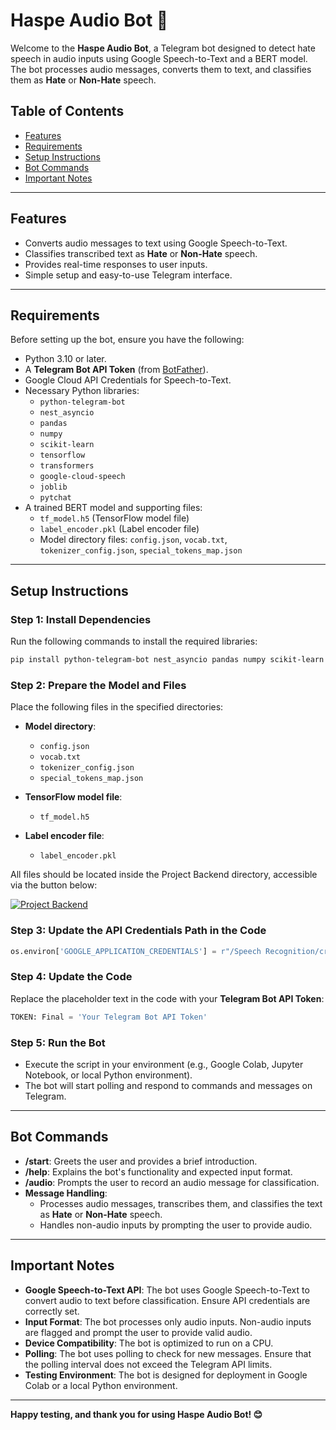 # Haspe Audio Bot 🎤

Welcome to the **Haspe Audio Bot**, a Telegram bot designed to detect hate speech in audio inputs using Google Speech-to-Text and a BERT model. The bot processes audio messages, converts them to text, and classifies them as **Hate** or **Non-Hate** speech.

## Table of Contents
- [Features](#features)
- [Requirements](#requirements)
- [Setup Instructions](#setup-instructions)
- [Bot Commands](#bot-commands)
- [Important Notes](#important-notes)

---

## Features
- Converts audio messages to text using Google Speech-to-Text.
- Classifies transcribed text as **Hate** or **Non-Hate** speech.
- Provides real-time responses to user inputs.
- Simple setup and easy-to-use Telegram interface.

---

## Requirements
Before setting up the bot, ensure you have the following:
- Python 3.10 or later.
- A **Telegram Bot API Token** (from [BotFather](https://core.telegram.org/bots#botfather)).
- Google Cloud API Credentials for Speech-to-Text.
- Necessary Python libraries:
  - `python-telegram-bot`
  - `nest_asyncio`
  - `pandas`
  - `numpy`
  - `scikit-learn`
  - `tensorflow`
  - `transformers`
  - `google-cloud-speech`
  - `joblib`
  - `pytchat`
- A trained BERT model and supporting files:
  - `tf_model.h5` (TensorFlow model file)
  - `label_encoder.pkl` (Label encoder file)
  - Model directory files: `config.json`, `vocab.txt`, `tokenizer_config.json`, `special_tokens_map.json`

---

## Setup Instructions

### Step 1: Install Dependencies
Run the following commands to install the required libraries:
```bash
pip install python-telegram-bot nest_asyncio pandas numpy scikit-learn tensorflow transformers google-cloud-speech joblib pytchat
```

### Step 2: Prepare the Model and Files

Place the following files in the specified directories:

- **Model directory**:
  - `config.json`
  - `vocab.txt`
  - `tokenizer_config.json`
  - `special_tokens_map.json`

- **TensorFlow model file**:
  - `tf_model.h5`

- **Label encoder file**:
  - `label_encoder.pkl`

All files should be located inside the Project Backend directory, accessible via the button below:

[![Project Backend](https://img.shields.io/badge/View-Project%20Backend-blue?style=for-the-badge&logo=github)](https://github.com/StudiYash/DweshaMukt/tree/main/Project%20Backend)

### Step 3: Update the API Credentials Path in the Code

```python
os.environ['GOOGLE_APPLICATION_CREDENTIALS'] = r"/Speech Recognition/credentials.json"
```

### Step 4: Update the Code

Replace the placeholder text in the code with your **Telegram Bot API Token**:

```python
TOKEN: Final = 'Your Telegram Bot API Token'
```

### Step 5: Run the Bot

- Execute the script in your environment (e.g., Google Colab, Jupyter Notebook, or local Python environment).
- The bot will start polling and respond to commands and messages on Telegram.

---

## Bot Commands

- **/start**: Greets the user and provides a brief introduction.
- **/help**: Explains the bot's functionality and expected input format.
- **/audio**: Prompts the user to record an audio message for classification.
- **Message Handling**:
  - Processes audio messages, transcribes them, and classifies the text as **Hate** or **Non-Hate** speech.
  - Handles non-audio inputs by prompting the user to provide audio.

---

## Important Notes

- **Google Speech-to-Text API**: The bot uses Google Speech-to-Text to convert audio to text before classification. Ensure API credentials are correctly set.
- **Input Format**: The bot processes only audio inputs. Non-audio inputs are flagged and prompt the user to provide valid audio.
- **Device Compatibility**: The bot is optimized to run on a CPU.
- **Polling**: The bot uses polling to check for new messages. Ensure that the polling interval does not exceed the Telegram API limits.
- **Testing Environment**: The bot is designed for deployment in Google Colab or a local Python environment.

---

**Happy testing, and thank you for using Haspe Audio Bot! 😊**